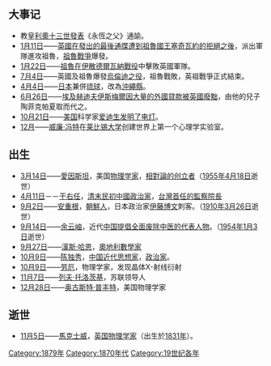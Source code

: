 ## 大事记

  - 教皇[利奧十三世發表](https://zh.wikipedia.org/wiki/利奧十三世 "wikilink")《永恆之父》通諭。
  - [1月11日](../Page/1月11日.md "wikilink")——[英國在發出的最後通牒遭到](https://zh.wikipedia.org/wiki/英國 "wikilink")[祖魯國王](https://zh.wikipedia.org/wiki/祖魯 "wikilink")[塞奇瓦約的拒絕之後](https://zh.wikipedia.org/wiki/塞奇瓦約 "wikilink")，派出軍隊進攻祖魯，[祖魯戰爭](../Page/祖魯戰爭.md "wikilink")爆發。
  - [1月22日](../Page/1月22日.md "wikilink")——[祖魯在](https://zh.wikipedia.org/wiki/祖魯 "wikilink")[伊散德爾瓦納戰役](../Page/伊散德爾瓦納戰役.md "wikilink")中擊敗英國軍隊。
  - [7月4日](../Page/7月4日.md "wikilink")——英國及祖魯爆發[烏倫迪之役](../Page/烏倫迪之役.md "wikilink")，祖魯戰敗，英祖戰爭正式結束。
  - [4月4日](../Page/4月4日.md "wikilink")——[日本](../Page/日本.md "wikilink")兼併[琉球](https://zh.wikipedia.org/wiki/琉球國 "wikilink")，改為[沖繩縣](../Page/沖繩縣.md "wikilink")。
  - [6月26日](../Page/6月26日.md "wikilink")——[埃及](../Page/埃及.md "wikilink")[赫迪夫](../Page/赫迪夫.md "wikilink")[伊斯梅爾因大量的外國貸款被英國廢黜](https://zh.wikipedia.org/wiki/伊斯梅爾 "wikilink")，由他的兒子陶菲克帕夏取而代之。
  - [10月21日](../Page/10月21日.md "wikilink")——[美国](../Page/美国.md "wikilink")科学家[爱迪生发明了](https://zh.wikipedia.org/wiki/湯瑪斯·愛迪生 "wikilink")[电灯](../Page/电灯.md "wikilink")。
  - [12月](https://zh.wikipedia.org/wiki/12月 "wikilink")——[威廉·冯特](../Page/威廉·冯特.md "wikilink")在[莱比锡大学](../Page/莱比锡大学.md "wikilink")创建世界上第一个心理学实验室。

## 出生

  - [3月14日](../Page/3月14日.md "wikilink")——[愛因斯坦](https://zh.wikipedia.org/wiki/愛因斯坦 "wikilink")，美国[物理学家](../Page/物理学家.md "wikilink")，[相對論的创立者](https://zh.wikipedia.org/wiki/相對論 "wikilink")（[1955年](../Page/1955年.md "wikilink")[4月18日](../Page/4月18日.md "wikilink")逝世）
  - [4月11日](../Page/4月11日.md "wikilink")－－[于右任](../Page/于右任.md "wikilink")，[清末民初中國政治家](https://zh.wikipedia.org/wiki/清末 "wikilink")，[台灣首任的](https://zh.wikipedia.org/wiki/台灣 "wikilink")[監察院長](https://zh.wikipedia.org/wiki/監察院長 "wikilink")
  - [9月2日](../Page/9月2日.md "wikilink")——[安重根](../Page/安重根.md "wikilink")，[朝鮮人](https://zh.wikipedia.org/wiki/朝鮮 "wikilink")，日本政治家[伊藤博文](../Page/伊藤博文.md "wikilink")刺客。（[1910年](../Page/1910年.md "wikilink")[3月26日](../Page/3月26日.md "wikilink")逝世）
  - [9月14日](../Page/9月14日.md "wikilink")——[余云岫](https://zh.wikipedia.org/wiki/余云岫 "wikilink")，近代[中国提倡全面废除](https://zh.wikipedia.org/wiki/中国 "wikilink")[中医的代表人物](https://zh.wikipedia.org/wiki/中医 "wikilink")。（[1954年](../Page/1954年.md "wikilink")[1月3日](../Page/1月3日.md "wikilink")逝世）
  - [9月27日](../Page/9月27日.md "wikilink")——[漢斯·哈恩](https://zh.wikipedia.org/wiki/漢斯·哈恩 "wikilink")，[奧地利](https://zh.wikipedia.org/wiki/奧地利 "wikilink")[數學家](https://zh.wikipedia.org/wiki/數學家 "wikilink")
  - [10月9日](../Page/10月9日.md "wikilink")——[陈独秀](../Page/陈独秀.md "wikilink")，[中国近代](https://zh.wikipedia.org/wiki/中国 "wikilink")[思想家](https://zh.wikipedia.org/wiki/思想家 "wikilink")，[政治家](../Page/政治家.md "wikilink")。
  - [10月9日](../Page/10月9日.md "wikilink")——[劳厄](https://zh.wikipedia.org/wiki/劳厄 "wikilink")，物理学家，发现晶体X-射线衍射
  - [11月7日](../Page/11月7日.md "wikilink")——[列夫·托洛茨基](https://zh.wikipedia.org/wiki/列夫·托洛茨基 "wikilink")，苏联领导人
  - [12月28日](../Page/12月28日.md "wikilink")——[奥古斯特·普丰特](https://zh.wikipedia.org/wiki/奥古斯特·普丰特 "wikilink")，美国物理学家

## 逝世

  - [11月5日](../Page/11月5日.md "wikilink")——[馬克士威](https://zh.wikipedia.org/wiki/詹姆斯·克拉克·馬克士威 "wikilink")，[英国物理学家](https://zh.wikipedia.org/wiki/英国 "wikilink")（出生於[1831年](https://zh.wikipedia.org/wiki/1831年 "wikilink")）。

[Category:1879年](https://zh.wikipedia.org/wiki/Category:1879年 "wikilink") [Category:1870年代](https://zh.wikipedia.org/wiki/Category:1870年代 "wikilink") [Category:19世纪各年](https://zh.wikipedia.org/wiki/Category:19世纪各年 "wikilink")